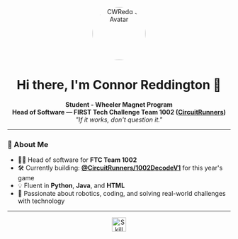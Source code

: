 <p align="center">
  <img src="https://avatars.githubusercontent.com/u/99690237?v=4" width="120" height="120" style="border-radius: 50%;" alt="CWRedd's Avatar"/>
</p>

<h1 align="center">Hi there, I'm Connor Reddington 👋</h1>

<p align="center">
  <b>Student - Wheeler Magnet Program <br> Head of Software — FIRST Tech Challenge Team 1002 (<a href="https://github.com/CircuitRunners">CircuitRunners</a>)</b><br>
  <i>"If it works, don't question it."</i>
</p>

---

### 🚀 About Me

- 👨‍💻 Head of software for **FTC Team 1002**
- 🛠️ Currently building: <b><a href="https://github.com/CircuitRunners/1002DecodeV1">@CircuitRunners/1002DecodeV1</a></b> for this year's game
- 💡 Fluent in <b>Python</b>, <b>Java</b>, and <b>HTML</b>
- 🤖 Passionate about robotics, coding, and solving real-world challenges with technology

---

<p align="center">
  <img src="https://skillicons.dev/icons?i=python,java,html" alt="Skill Icons" height="32"/> 
</p>
